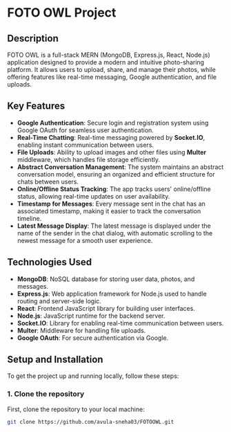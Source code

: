 # FOTO OWL Project

## Description
FOTO OWL is a full-stack MERN (MongoDB, Express.js, React, Node.js) application designed to provide a modern and intuitive photo-sharing platform. It allows users to upload, share, and manage their photos, while offering features like real-time messaging, Google authentication, and file uploads.

## Key Features
- **Google Authentication**: Secure login and registration system using Google OAuth for seamless user authentication.
- **Real-Time Chatting**: Real-time messaging powered by **Socket.IO**, enabling instant communication between users.
- **File Uploads**: Ability to upload images and other files using **Multer** middleware, which handles file storage efficiently.
- **Abstract Conversation Management**: The system maintains an abstract conversation model, ensuring an organized and efficient structure for chats between users.
- **Online/Offline Status Tracking**: The app tracks users' online/offline status, allowing real-time updates on user availability.
- **Timestamp for Messages**: Every message sent in the chat has an associated timestamp, making it easier to track the conversation timeline.
- **Latest Message Display**: The latest message is displayed under the name of the sender in the chat dialog, with automatic scrolling to the newest message for a smooth user experience.

## Technologies Used
- **MongoDB**: NoSQL database for storing user data, photos, and messages.
- **Express.js**: Web application framework for Node.js used to handle routing and server-side logic.
- **React**: Frontend JavaScript library for building user interfaces.
- **Node.js**: JavaScript runtime for the backend server.
- **Socket.IO**: Library for enabling real-time communication between users.
- **Multer**: Middleware for handling file uploads.
- **Google OAuth**: For secure authentication via Google.

## Setup and Installation

To get the project up and running locally, follow these steps:

### 1. Clone the repository
First, clone the repository to your local machine:
```bash
git clone https://github.com/avula-sneha03/FOTOOWL.git
